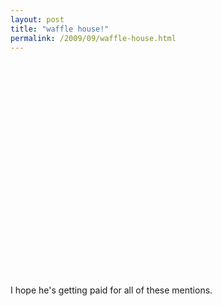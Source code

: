 ```yaml
---
layout: post
title: "waffle house!"
permalink: /2009/09/waffle-house.html
---
```


<p><object width="425" height="344"><param name="movie" value="http://www.youtube.com/v/XTWCvEENccw&amp;color1=0xb1b1b1&amp;color2=0xcfcfcf&amp;hl=en&amp;feature=player_embedded&amp;fs=1"></param><param name="allowFullScreen" value="true"></param><param name="allowScriptAccess" value="always"></param><embed src="https://www.youtube.com/v/XTWCvEENccw&amp;color1=0xb1b1b1&amp;color2=0xcfcfcf&amp;hl=en&amp;feature=player_embedded&amp;fs=1" type="application/x-shockwave-flash" allowfullscreen="true" allowScriptAccess="always" width="425" height="344"></embed></object></p>

<p>I hope he's getting paid for all of these mentions.</p>



